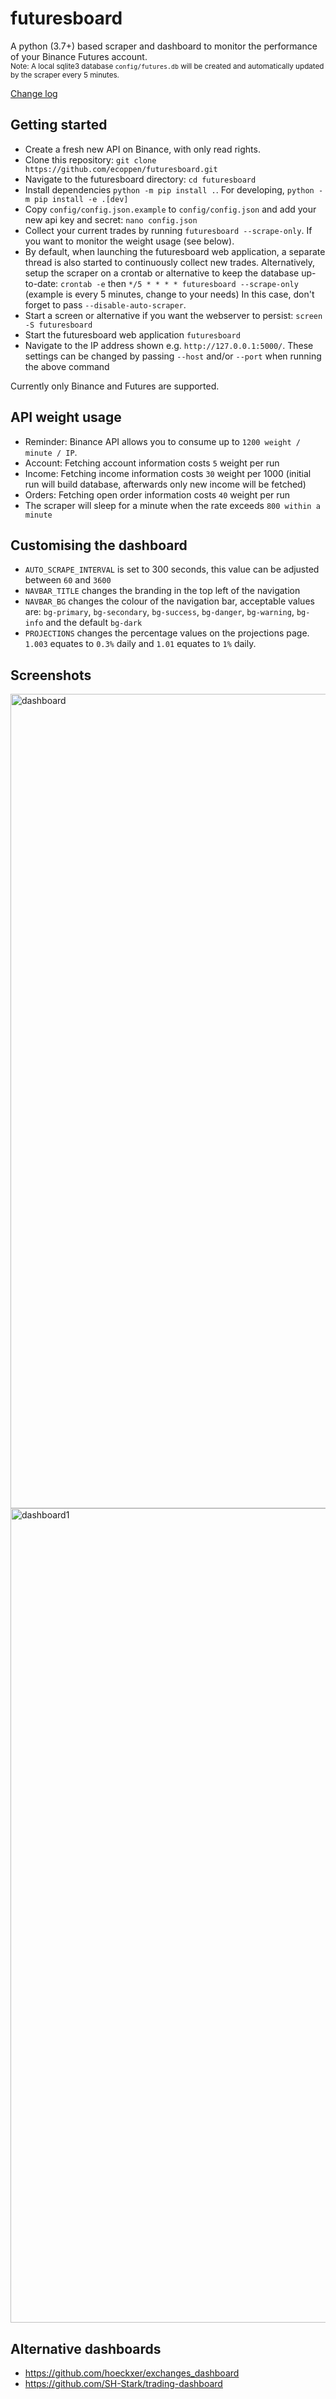# futuresboard
A python (3.7+) based scraper and dashboard to monitor the performance of your Binance Futures account.<br>
<sub>Note: A local sqlite3 database `config/futures.db` will be created and automatically updated by the scraper every 5 minutes.</sub>

[Change log](https://github.com/ecoppen/futuresboard/blob/main/CHANGELOG.md)

## Getting started

- Create a fresh new API on Binance, with only read rights.
- Clone this repository: `git clone https://github.com/ecoppen/futuresboard.git`
- Navigate to the futuresboard directory: `cd futuresboard`
- Install dependencies `python -m pip install .`. For developing, `python -m pip install -e .[dev]`
- Copy `config/config.json.example` to `config/config.json` and add your new api key and secret: `nano config.json`
- Collect your current trades by running `futuresboard --scrape-only`. If you want to monitor the weight usage (see below).
- By default, when launching the futuresboard web application, a separate thread is also started to continuously collect new trades.
  Alternatively, setup the scraper on a crontab or alternative to keep the database up-to-date: `crontab -e` then `*/5 * * * * futuresboard --scrape-only` (example is every 5 minutes, change to your needs)
  In this case, don't forget to pass `--disable-auto-scraper`.
- Start a screen or alternative if you want the webserver to persist: `screen -S futuresboard`
- Start the futuresboard web application `futuresboard`
- Navigate to the IP address shown e.g. `http://127.0.0.1:5000/`. These settings can be changed by passing `--host` and/or `--port` when running the above command

Currently only Binance and Futures are supported.

## API weight usage

- Reminder: Binance API allows you to consume up to `1200 weight / minute / IP`.
- Account: Fetching account information costs `5` weight per run
- Income: Fetching income information costs `30` weight per 1000 (initial run will build database, afterwards only new income will be fetched)
- Orders: Fetching open order information costs `40` weight per run
- The scraper will sleep for a minute when the rate exceeds `800 within a minute`

## Customising the dashboard

- `AUTO_SCRAPE_INTERVAL` is set to 300 seconds, this value can be adjusted between `60` and `3600`
- `NAVBAR_TITLE` changes the branding in the top left of the navigation
- `NAVBAR_BG` changes the colour of the navigation bar, acceptable values are: `bg-primary`, `bg-secondary`, `bg-success`, `bg-danger`, `bg-warning`, `bg-info` and the default `bg-dark`
- `PROJECTIONS` changes the percentage values on the projections page. `1.003` equates to `0.3%` daily and `1.01` equates to `1%` daily.

## Screenshots
<img width="1303" alt="dashboard" src="https://user-images.githubusercontent.com/51025241/142727550-d4f9e1e5-1d80-4a43-8f4e-e4be2ee41e90.png">
<img width="1303" alt="dashboard1" src="https://user-images.githubusercontent.com/51025241/142727553-c73d8e1e-0dec-4e75-ac1e-5fd6e8dbec3b.png">

## Alternative dashboards

- https://github.com/hoeckxer/exchanges_dashboard
- https://github.com/SH-Stark/trading-dashboard
